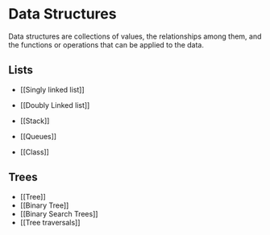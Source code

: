 # Data Structures
Data structures are collections of values, the relationships among them, and the functions or operations that can be applied to the data. 

## Lists
- [[Singly linked list]]
- [[Doubly Linked list]]

- [[Stack]]
- [[Queues]]
- [[Class]]

## Trees
- [[Tree]]
- [[Binary Tree]]
- [[Binary Search Trees]]
- [[Tree traversals]]